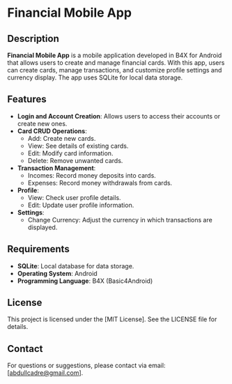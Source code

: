 # Financial Mobile App

## Description

**Financial Mobile App** is a mobile application developed in B4X for Android that allows users to create and manage financial cards. With this app, users can create cards, manage transactions, and customize profile settings and currency display. The app uses SQLite for local data storage.

## Features

- **Login and Account Creation**: Allows users to access their accounts or create new ones.
- **Card CRUD Operations**:
  - Add: Create new cards.
  - View: See details of existing cards.
  - Edit: Modify card information.
  - Delete: Remove unwanted cards.
- **Transaction Management**:
  - Incomes: Record money deposits into cards.
  - Expenses: Record money withdrawals from cards.
- **Profile**:
  - View: Check user profile details.
  - Edit: Update user profile information.
- **Settings**:
  - Change Currency: Adjust the currency in which transactions are displayed.

## Requirements

- **SQLite**: Local database for data storage.
- **Operating System**: Android
- **Programming Language**: B4X (Basic4Android)

## License
This project is licensed under the [MIT License]. See the LICENSE file for details.

## Contact
For questions or suggestions, please contact via email: [abdullcadre@gmail.com].
